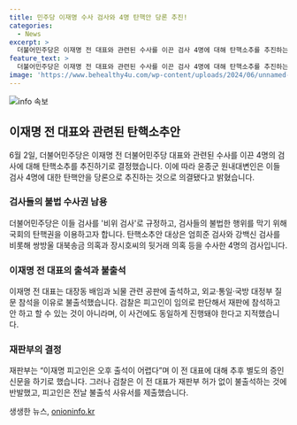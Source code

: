 ```yaml
---
title: 민주당 이재명 수사 검사와 4명 탄핵안 당론 추진!
categories:
  - News
excerpt: >
  더불어민주당은 이재명 전 대표와 관련된 수사를 이끈 검사 4명에 대해 탄핵소추를 추진하는 것으로 결정했다. 이에 대해 원내 대변인은 국회에서 기자들과 만나 이를 밝혔으며, 이들 검사를 비위 검사로 규정했다고 전했다. 이재명 전 대표는 대장동 배임과 성남FC 뇌물 관련 공판에 출석했으며, 검찰과의 충돌도 이어졌다. 검찰은 재판부의 허가 없이 출석하지 않는 것에 반발했다. 민주당은 이 대표에 대한 기소를 검사의 기소권 남용이라 주장하고 있다.
feature_text: >
  더불어민주당은 이재명 전 대표와 관련된 수사를 이끈 검사 4명에 대해 탄핵소추를 추진하는 것으로 결정했다. 이에 대해 원내 대변인은 국회에서 기자들과 만나 이를 밝혔으며, 이들 검사를 비위 검사로 규정했다고 전했다. 이재명 전 대표는 대장동 배임과 성남FC 뇌물 관련 공판에 출석했으며, 검찰과의 충돌도 이어졌다. 검찰은 재판부의 허가 없이 출석하지 않는 것에 반발했다. 민주당은 이 대표에 대한 기소를 검사의 기소권 남용이라 주장하고 있다.
image: 'https://www.behealthy4u.com/wp-content/uploads/2024/06/unnamed-file.png'
---
```


<p><img src="https://www.behealthy4u.com/wp-content/uploads/2024/06/unnamed-file.png" alt="info 속보" /></p>

<h2 data-ke-size="size26">이재명 전 대표와 관련된 탄핵소추안</h2>

<p data-ke-size="size16">6월 2일, 더불어민주당은 이재명 전 더불어민주당 대표와 관련된 수사를 이끈 4명의 검사에 대해 탄핵소추를 추진하기로 결정했습니다. 이에 따라 윤종군 원내대변인은 이들 검사 4명에 대한 탄핵안을 당론으로 추진하는 것으로 의결됐다고 밝혔습니다.</p>

<h3>검사들의 불법 수사권 남용</h3>

<p data-ke-size="size16">더불어민주당은 이들 검사를 '비위 검사'로 규정하고, 검사들의 불법한 행위를 막기 위해 국회의 탄핵권을 이용하고자 합니다. 탄핵소추안 대상은 엄희준 검사와 강백신 검사를 비롯해 쌍방울 대북송금 의혹과 장시호씨의 뒷거래 의혹 등을 수사한 4명의 검사입니다.</p>

<h3>이재명 전 대표의 출석과 불출석</h3>

<p data-ke-size="size16">이재명 전 대표는 대장동 배임과 뇌물 관련 공판에 출석하고, 외교·통일·국방 대정부 질문 참석을 이유로 불출석했습니다. 검찰은 피고인이 임의로 판단해서 재판에 참석하고 안 하고 할 수 있는 것이 아니라며, 이 사건에도 동일하게 진행돼야 한다고 지적했습니다.</p>

<h3>재판부의 결정</h3>

<p data-ke-size="size16">재판부는 “이재명 피고인은 오후 출석이 어렵다”며 이 전 대표에 대해 추후 별도의 증인신문을 하기로 했습니다. 그러나 검찰은 이 전 대표가 재판부 허가 없이 불출석하는 것에 반발했고, 피고인은 전날 불출석 사유서를 제출했습니다.</p>
생생한 뉴스, <a href="https://onioninfo.kr" rel="dofollow">onioninfo.kr</a>



